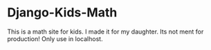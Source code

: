 # Django-Kids-Math

This is a math site for kids. I made it for my daughter.
Its not ment for production!
Only use in localhost. 
